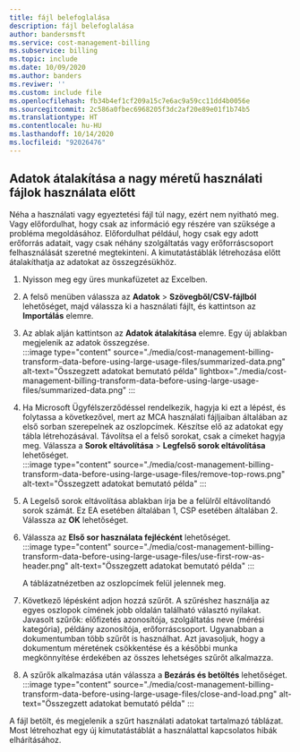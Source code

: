 ```yaml
---
title: fájl belefoglalása
description: fájl belefoglalása
author: bandersmsft
ms.service: cost-management-billing
ms.subservice: billing
ms.topic: include
ms.date: 10/09/2020
ms.author: banders
ms.reviwer: ''
ms.custom: include file
ms.openlocfilehash: fb34b4ef1cf209a15c7e6ac9a59cc11dd4b0056e
ms.sourcegitcommit: 2c586a0fbec6968205f3dc2af20e89e01f1b74b5
ms.translationtype: HT
ms.contentlocale: hu-HU
ms.lasthandoff: 10/14/2020
ms.locfileid: "92026476"
---
```

## <a name="transform-data-before-using-large-usage-files"></a>Adatok átalakítása a nagy méretű használati fájlok használata előtt

Néha a használati vagy egyeztetési fájl túl nagy, ezért nem nyitható meg. Vagy előfordulhat, hogy csak az információ egy részére van szüksége a probléma megoldásához. Előfordulhat például, hogy csak egy adott erőforrás adatait, vagy csak néhány szolgáltatás vagy erőforráscsoport felhasználását szeretné megtekinteni. A kimutatástáblák létrehozása előtt átalakíthatja az adatokat az összegzésükhöz.

1. Nyisson meg egy üres munkafüzetet az Excelben.
1. A felső menüben válassza az **Adatok** > **Szövegből/CSV-fájlból** lehetőséget, majd válassza ki a használati fájlt, és kattintson az **Importálás** elemre.
1. Az ablak alján kattintson az **Adatok átalakítása** elemre. Egy új ablakban megjelenik az adatok összegzése.  
    :::image type="content" source="./media/cost-management-billing-transform-data-before-using-large-usage-files/summarized-data.png" alt-text="Összegzett adatokat bemutató példa" lightbox="./media/cost-management-billing-transform-data-before-using-large-usage-files/summarized-data.png" :::
1. Ha Microsoft Ügyfélszerződéssel rendelkezik, hagyja ki ezt a lépést, és folytassa a következővel, mert az MCA használati fájljaiban általában az első sorban szerepelnek az oszlopcímek. Készítse elő az adatokat egy tábla létrehozásával. Távolítsa el a felső sorokat, csak a címeket hagyja meg. Válassza a **Sorok eltávolítása** > **Legfelső sorok eltávolítása** lehetőséget.  
     :::image type="content" source="./media/cost-management-billing-transform-data-before-using-large-usage-files/remove-top-rows.png" alt-text="Összegzett adatokat bemutató példa" :::
1. A Legelső sorok eltávolítása ablakban írja be a felülről eltávolítandó sorok számát. Ez EA esetében általában 1, CSP esetében általában 2. Válassza az **OK** lehetőséget.
1. Válassza az **Első sor használata fejlécként** lehetőséget.  
    :::image type="content" source="./media/cost-management-billing-transform-data-before-using-large-usage-files/use-first-row-as-header.png" alt-text="Összegzett adatokat bemutató példa" :::
    
    A táblázatnézetben az oszlopcímek felül jelennek meg.
1. Következő lépésként adjon hozzá szűrőt. A szűréshez használja az egyes oszlopok címének jobb oldalán található választó nyilakat. Javasolt szűrők: előfizetés azonosítója, szolgáltatás neve (mérési kategória), példány azonosítója, erőforráscsoport. Ugyanabban a dokumentumban több szűrőt is használhat. Azt javasoljuk, hogy a dokumentum méretének csökkentése és a későbbi munka megkönnyítése érdekében az összes lehetséges szűrőt alkalmazza.
1. A szűrők alkalmazása után válassza a **Bezárás és betöltés** lehetőséget.  
    :::image type="content" source="./media/cost-management-billing-transform-data-before-using-large-usage-files/close-and-load.png" alt-text="Összegzett adatokat bemutató példa" :::

A fájl betölt, és megjelenik a szűrt használati adatokat tartalmazó táblázat. Most létrehozhat egy új kimutatástáblát a használattal kapcsolatos hibák elhárításához.